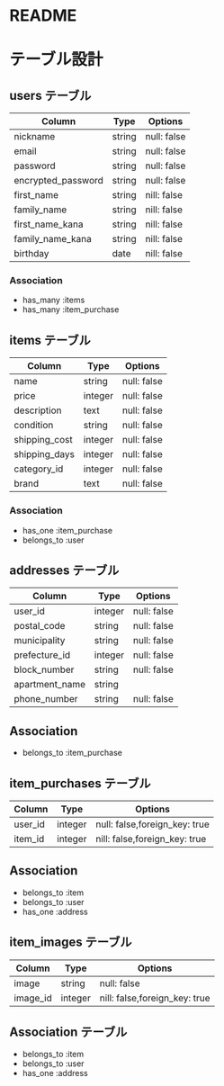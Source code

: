 # README
# テーブル設計

## users テーブル

| Column              | Type   | Options     |
| --------------------| ------ | ----------- |
| nickname            | string | null: false |
| email               | string | null: false |
| password            | string | null: false |
| encrypted_password  | string | null: false |
| first_name          | string | nill: false |
| family_name         | string | nill: false |
| first_name_kana     | string | nill: false |
| family_name_kana    | string | nill: false |
| birthday            | date   | nill: false |

### Association

- has_many :items
- has_many :item_purchase


## items テーブル

| Column       | Type       | Options                        |
| ------------ | ---------- | ------------------------------ |
| name         | string     | null: false                    |
| price        | integer    | null: false                    |
| description  | text       | null: false                    |
| condition    | string     | null: false                    |
| shipping_cost| integer    | null: false                    |
| shipping_days| integer    | null: false                    |
| category_id  | integer    | null: false                    |
| brand        | text       | null: false                    |

### Association
- has_one :item_purchase
- belongs_to :user


## addresses テーブル

| Column         | Type       | Options       |
| -------------- | ---------- | ------------- |
| user_id        | integer    | null: false   |
| postal_code    | string     | null: false   |
| municipality   | string     | null: false   |
| prefecture_id  | integer    | null: false   |
| block_number   | string     | null: false   |
| apartment_name | string     |               |
| phone_number	 | string     | null: false              |

## Association

- belongs_to :item_purchase

## item_purchases テーブル

| Column      | Type     | Options                        |
| ----------- | -------- | -------------------------------|
| user_id     | integer  | null: false,foreign_key: true  |
| item_id     | integer  | nill: false,foreign_key: true  |

## Association
- belongs_to :item
- belongs_to :user
- has_one :address

## item_images テーブル

| Column      | Type     | Options                        |
| ----------- | -------- | -------------------------------|
| image       | string   | null: false                    |
| image_id    | integer  | nill: false,foreign_key: true  |

## Association テーブル
- belongs_to :item
- belongs_to :user
- has_one :address